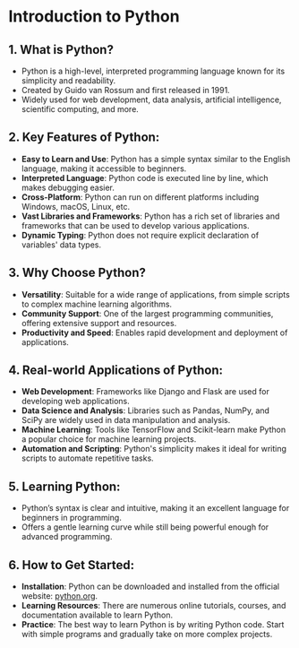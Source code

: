 # Introduction to Python

## **1. What is Python?**

- Python is a high-level, interpreted programming language known for its simplicity and readability.
- Created by Guido van Rossum and first released in 1991.
- Widely used for web development, data analysis, artificial intelligence, scientific computing, and more.

## **2. Key Features of Python:**

- **Easy to Learn and Use**: Python has a simple syntax similar to the English language, making it accessible to beginners.
- **Interpreted Language**: Python code is executed line by line, which makes debugging easier.
- **Cross-Platform**: Python can run on different platforms including Windows, macOS, Linux, etc.
- **Vast Libraries and Frameworks**: Python has a rich set of libraries and frameworks that can be used to develop various applications.
- **Dynamic Typing**: Python does not require explicit declaration of variables' data types.

## **3. Why Choose Python?**

- **Versatility**: Suitable for a wide range of applications, from simple scripts to complex machine learning algorithms.
- **Community Support**: One of the largest programming communities, offering extensive support and resources.
- **Productivity and Speed**: Enables rapid development and deployment of applications.

## **4. Real-world Applications of Python:**

- **Web Development**: Frameworks like Django and Flask are used for developing web applications.
- **Data Science and Analysis**: Libraries such as Pandas, NumPy, and SciPy are widely used in data manipulation and analysis.
- **Machine Learning**: Tools like TensorFlow and Scikit-learn make Python a popular choice for machine learning projects.
- **Automation and Scripting**: Python's simplicity makes it ideal for writing scripts to automate repetitive tasks.

## **5. Learning Python:**

- Python’s syntax is clear and intuitive, making it an excellent language for beginners in programming.
- Offers a gentle learning curve while still being powerful enough for advanced programming.

## **6. How to Get Started:**

- **Installation**: Python can be downloaded and installed from the official website: [python.org](https://www.python.org/).
- **Learning Resources**: There are numerous online tutorials, courses, and documentation available to learn Python.
- **Practice**: The best way to learn Python is by writing Python code. Start with simple programs and gradually take on more complex projects.
